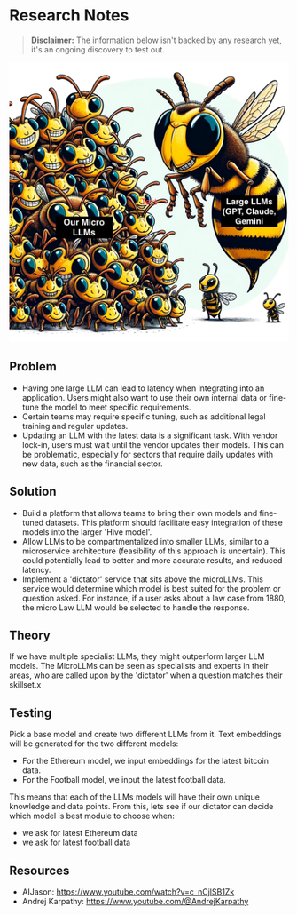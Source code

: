 # Research Notes

> **Disclaimer:** The information below isn't backed by any research yet, it's an ongoing discovery to test out. 

![Bee Image](./img/bee.png)

## Problem

- Having one large LLM can lead to latency when integrating into an application. Users might also want to use their own internal data or fine-tune the model to meet specific requirements.
- Certain teams may require specific tuning, such as additional legal training and regular updates.
- Updating an LLM with the latest data is a significant task. With vendor lock-in, users must wait until the vendor updates their models. This can be problematic, especially for sectors that require daily updates with new data, such as the financial sector.

## Solution

- Build a platform that allows teams to bring their own models and fine-tuned datasets. This platform should facilitate easy integration of these models into the larger 'Hive model'.
- Allow LLMs to be compartmentalized into smaller LLMs, similar to a microservice architecture (feasibility of this approach is uncertain). This could potentially lead to better and more accurate results, and reduced latency.
- Implement a 'dictator' service that sits above the microLLMs. This service would determine which model is best suited for the problem or question asked. For instance, if a user asks about a law case from 1880, the micro Law LLM would be selected to handle the response.

## Theory

If we have multiple specialist LLMs, they might outperform larger LLM models. The MicroLLMs can be seen as specialists and experts in their areas, who are called upon by the 'dictator' when a question matches their skillset.x

## Testing
Pick a base model and create two different LLMs from it. Text embeddings will be generated for the two different models:
- For the Ethereum model, we input embeddings for the latest bitcoin data.
- For the Football model, we input the latest football data.

This means that each of the LLMs models will have their own unique knowledge and data points.
From this, lets see if our dictator can decide which model is best module to choose when:
- we ask for latest Ethereum data
- we ask for latest football data

## Resources
- AIJason: https://www.youtube.com/watch?v=c_nCjlSB1Zk
- Andrej Karpathy: https://www.youtube.com/@AndrejKarpathy
